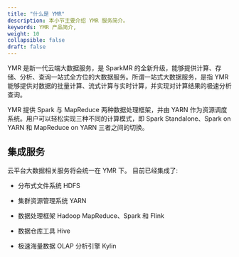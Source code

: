 ```yaml
---
title: "什么是 YMR"
description: 本小节主要介绍 YMR 服务简介。 
keywords: YMR 产品简介, 
weight: 10
collapsible: false
draft: false
---
```



YMR 是新一代云端大数据服务，是 SparkMR 的全新升级，能够提供计算、存储、分析、查询一站式全方位的大数据服务。所谓一站式大数据服务，是指 YMR 能够提供对数据的批量计算、流式计算与实时计算，并实现对计算结果的极速分析查询。

YMR 提供 Spark 与 MapReduce 两种数据处理框架，并由 YARN 作为资源调度系统。用户可以轻松实现三种不同的计算模式，即 Spark Standalone、Spark on YARN 和 MapReduce on YARN 三者之间的切换。

## 集成服务

云平台大数据相关服务将会统一在 YMR 下。 目前已经集成了:

- 分布式文件系统 HDFS

- 集群资源管理系统 YARN

- 数据处理框架 Hadoop MapReduce、Spark 和 Flink

- 数据仓库工具 Hive

- 极速海量数据 OLAP 分析引擎 Kylin
